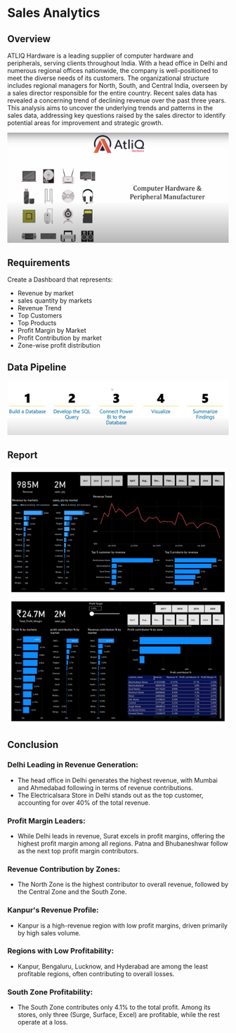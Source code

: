 # Sales Analytics 

## Overview

ATLIQ Hardware is a leading supplier of computer hardware and peripherals, serving clients throughout India. With a head office in Delhi and numerous regional offices nationwide, the company is well-positioned to meet the diverse needs of its customers. The organizational structure includes regional managers for North, South, and Central India, overseen by a sales director responsible for the entire country. Recent sales data has revealed a concerning trend of declining revenue over the past three years. This analysis aims to uncover the underlying trends and patterns in the sales data, addressing key questions raised by the sales director to identify potential areas for improvement and strategic growth.

![](https://github.com/AnujguptaAI/Portfolio-Projects/blob/main/Atliq%20Sales%20Analytics/Atliq%20Company%20template.png)

## Requirements 
Create a Dashboard that represents:
+ Revenue by market
+ sales quantity by markets
+ Revenue Trend
+ Top Customers
+ Top Products
+ Profit Margin by Market
+ Profit Contribution by market
+ Zone-wise profit distribution


## Data Pipeline
![](https://github.com/AnujguptaAI/Portfolio-Projects/blob/main/Atliq%20Sales%20Analytics/Data%20analysis%20pipeline.png)

## Report
![](https://github.com/AnujguptaAI/Portfolio-Projects/blob/main/Atliq%20Sales%20Analytics/sales%20dashboard%20powerbi%20page%201.jpg)
![](https://github.com/AnujguptaAI/Portfolio-Projects/blob/main/Atliq%20Sales%20Analytics/sales%20dashboard%20powerbi%20page%202.jpg)

## Conclusion
### Delhi Leading in Revenue Generation:
+ The head office in Delhi generates the highest revenue, with Mumbai and Ahmedabad following in terms of revenue contributions.
+ The Electricalsara Store in Delhi stands out as the top customer, accounting for over 40% of the total revenue.

### Profit Margin Leaders:
+ While Delhi leads in revenue, Surat excels in profit margins, offering the highest profit margin among all regions. Patna and Bhubaneshwar follow as the next top profit margin contributors.

### Revenue Contribution by Zones:
+ The North Zone is the highest contributor to overall revenue, followed by the Central Zone and the South Zone.

### Kanpur's Revenue Profile:
+ Kanpur is a high-revenue region with low profit margins, driven primarily by high sales volume.

### Regions with Low Profitability:
+ Kanpur, Bengaluru, Lucknow, and Hyderabad are among the least profitable regions, often contributing to overall losses.

### South Zone Profitability:
+ The South Zone contributes only 4.1% to the total profit. Among its stores, only three (Surge, Surface, Excel) are profitable, while the rest operate at a loss.



